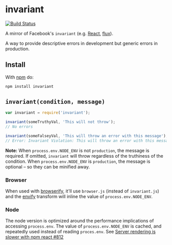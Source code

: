 # invariant

[![Build Status](https://travis-ci.org/zertosh/invariant.svg?branch=master)](https://travis-ci.org/zertosh/invariant)

A mirror of Facebook's `invariant` (e.g. [React](https://github.com/facebook/react/blob/v0.13.3/src/vendor/core/invariant.js), [flux](https://github.com/facebook/flux/blob/2.0.2/src/invariant.js)).

A way to provide descriptive errors in development but generic errors in production.

## Install

With [npm](http://npmjs.org) do:

```sh
npm install invariant
```

## `invariant(condition, message)`

```js
var invariant = require('invariant');

invariant(someTruthyVal, 'This will not throw');
// No errors

invariant(someFalseyVal, 'This will throw an error with this message');
// Error: Invariant Violation: This will throw an error with this message
```

**Note:** When `process.env.NODE_ENV` is not `production`, the message is required. If omitted, `invariant` will throw regardless of the truthiness of the condition. When `process.env.NODE_ENV` is `production`, the message is optional – so they can be minified away.

### Browser

When used with [browserify](https://github.com/substack/node-browserify), it'll use `browser.js` (instead of `invariant.js`) and the [envify](https://github.com/hughsk/envify) transform will inline the value of `process.env.NODE_ENV`.

### Node

The node version is optimized around the performance implications of accessing `process.env`. The value of `process.env.NODE_ENV` is cached, and repeatedly used instead of reading `proces.env`. See [Server rendering is slower with npm react #812](https://github.com/facebook/react/issues/812)
